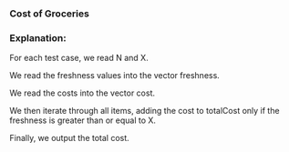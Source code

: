 ### Cost of Groceries

### Explanation:
For each test case, we read N and X.

We read the freshness values into the vector freshness.

We read the costs into the vector cost.

We then iterate through all items, adding the cost to totalCost only if the freshness is greater than or equal to X.

Finally, we output the total cost.
